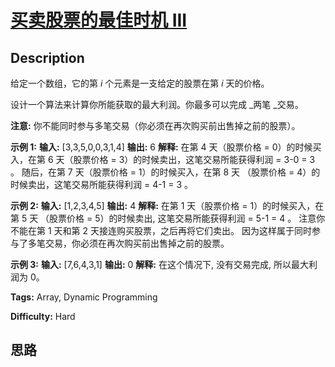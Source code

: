 # [买卖股票的最佳时机 III][title]

## Description

给定一个数组，它的第 _i_ 个元素是一支给定的股票在第 _i_ 天的价格。

设计一个算法来计算你所能获取的最大利润。你最多可以完成  _两笔  _交易。

**注意:**  你不能同时参与多笔交易（你必须在再次购买前出售掉之前的股票）。

**示例  1:**
            **输入:** [3,3,5,0,0,3,1,4]    **输出:** 6    **解释:** 在第 4 天（股票价格 = 0）的时候买入，在第 6 天（股票价格 = 3）的时候卖出，这笔交易所能获得利润 = 3-0 = 3 。         随后，在第 7 天（股票价格 = 1）的时候买入，在第 8 天 （股票价格 = 4）的时候卖出，这笔交易所能获得利润 = 4-1 = 3 。

**示例 2:**
            **输入:** [1,2,3,4,5]    **输出:** 4    **解释:** 在第 1 天（股票价格 = 1）的时候买入，在第 5 天 （股票价格 = 5）的时候卖出, 这笔交易所能获得利润 = 5-1 = 4 。            注意你不能在第 1 天和第 2 天接连购买股票，之后再将它们卖出。            因为这样属于同时参与了多笔交易，你必须在再次购买前出售掉之前的股票。    

**示例 3:**
            **输入:** [7,6,4,3,1]     **输出:** 0     **解释:** 在这个情况下, 没有交易完成, 所以最大利润为 0。


**Tags:** Array, Dynamic Programming

**Difficulty:** Hard

## 思路

[title]: https://leetcode-cn.com/problems/best-time-to-buy-and-sell-stock-iii
